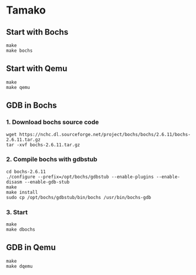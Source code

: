 # Tamako

## Start with Bochs

```shell
make
make bochs
```

## Start with Qemu

```shell
make
make qemu
```

## GDB in Bochs

### 1. Download bochs source code

```shell
wget https://nchc.dl.sourceforge.net/project/bochs/bochs/2.6.11/bochs-2.6.11.tar.gz
tar -xvf bochs-2.6.11.tar.gz
```
### 2. Compile bochs with gdbstub

```shell
cd bochs-2.6.11
./configure --prefix=/opt/bochs/gdbstub --enable-plugins --enable-disasm --enable-gdb-stub 
make
make install
sudo cp /opt/bochs/gdbstub/bin/bochs /usr/bin/bochs-gdb
```

### 3. Start

```shell
make
make dbochs
```

## GDB in Qemu

```shell
make
make dqemu
```